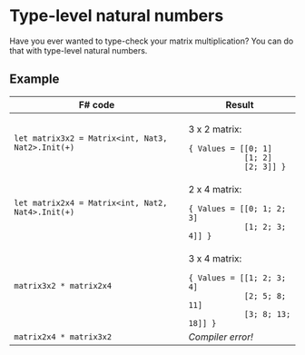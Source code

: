 # Type-level natural numbers

Have you ever wanted to type-check your matrix multiplication? You can do that with type-level natural numbers.

## Example

<table>
    <thead>
        <tr>
            <th>F# code</th>
            <th>Result</th>
        </tr>
    </thead>
    <tbody>
        <tr>
            <td>
                <code>let matrix3x2 = Matrix&lt;int, Nat3, Nat2&gt;.Init(+)</code>
            </td>
            <td>
                <p>3 x 2 matrix:</p>
                <code>{ Values = [[0; 1]
            [1; 2]
            [2; 3]] }</code>
            </td>
        </tr>
        <tr>
            <td>
                <code>let matrix2x4 = Matrix&lt;int, Nat2, Nat4&gt;.Init(+)</code>
            </td>
            <td>
                <p>2 x 4 matrix:</p>
                <code>{ Values = [[0; 1; 2; 3]
            [1; 2; 3; 4]] }</code>
            </td>
        </tr>
        <tr>
            <td>
                <code>matrix3x2 * matrix2x4</code>
            </td>
            <td>
                <p>3 x 4 matrix:</p>
                <code>{ Values = [[1; 2; 3; 4]
            [2; 5; 8; 11]
            [3; 8; 13; 18]] }</code>
            </td>
        </tr>
        <tr>
            <td>
                <code>matrix2x4 * matrix3x2</code>
            </td>
            <td>
                <i>Compiler error!</i>
            </td>
        </tr>
    </tbody>
</table>
